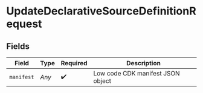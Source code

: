 # UpdateDeclarativeSourceDefinitionRequest


## Fields

| Field                             | Type                              | Required                          | Description                       |
| --------------------------------- | --------------------------------- | --------------------------------- | --------------------------------- |
| `manifest`                        | *Any*                             | :heavy_check_mark:                | Low code CDK manifest JSON object |